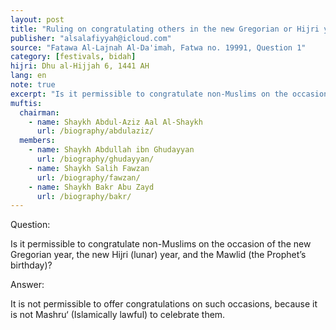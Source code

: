 ```yaml
---
layout: post
title: "Ruling on congratulating others in the new Gregorian or Hijri years or the Mawlid"
publisher: "alsalafiyyah@icloud.com"
source: "Fatawa Al-Lajnah Al-Da'imah, Fatwa no. 19991, Question 1"
category: [festivals, bidah]
hijri: Dhu al-Hijjah 6, 1441 AH
lang: en
note: true
excerpt: "Is it permissible to congratulate non-Muslims on the occasion of the new Gregorian year, the new Hijri (lunar) year and Mawlid?"
muftis:
  chairman: 
    - name: Shaykh Abdul-Aziz Aal Al-Shaykh
      url: /biography/abdulaziz/
  members: 
    - name: Shaykh Abdullah ibn Ghudayyan
      url: /biography/ghudayyan/
    - name: Shaykh Salih Fawzan
      url: /biography/fawzan/
    - name: Shaykh Bakr Abu Zayd
      url: /biography/bakr/
---
```


Question: 

Is it permissible to congratulate non-Muslims on the occasion of the new Gregorian year, the new Hijri (lunar) year, and the Mawlid (the Prophet’s birthday)?
 
Answer:

It is not permissible to offer congratulations on such occasions, because it is not Mashru‘ (Islamically lawful) to celebrate them.
